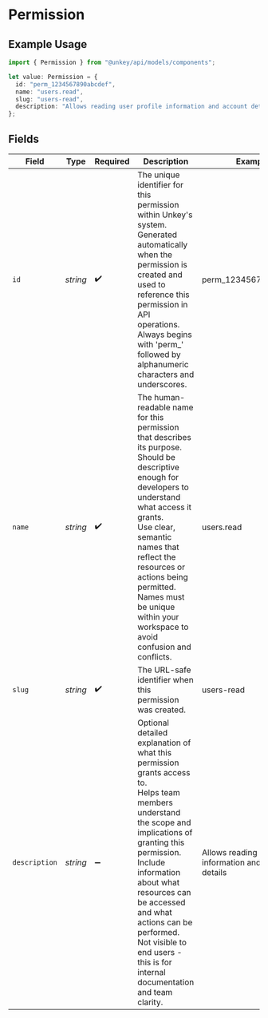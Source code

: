 # Permission

## Example Usage

```typescript
import { Permission } from "@unkey/api/models/components";

let value: Permission = {
  id: "perm_1234567890abcdef",
  name: "users.read",
  slug: "users-read",
  description: "Allows reading user profile information and account details",
};
```

## Fields

| Field                                                                                                                                                                                                                                                                                                                                      | Type                                                                                                                                                                                                                                                                                                                                       | Required                                                                                                                                                                                                                                                                                                                                   | Description                                                                                                                                                                                                                                                                                                                                | Example                                                                                                                                                                                                                                                                                                                                    |
| ------------------------------------------------------------------------------------------------------------------------------------------------------------------------------------------------------------------------------------------------------------------------------------------------------------------------------------------ | ------------------------------------------------------------------------------------------------------------------------------------------------------------------------------------------------------------------------------------------------------------------------------------------------------------------------------------------ | ------------------------------------------------------------------------------------------------------------------------------------------------------------------------------------------------------------------------------------------------------------------------------------------------------------------------------------------ | ------------------------------------------------------------------------------------------------------------------------------------------------------------------------------------------------------------------------------------------------------------------------------------------------------------------------------------------ | ------------------------------------------------------------------------------------------------------------------------------------------------------------------------------------------------------------------------------------------------------------------------------------------------------------------------------------------ |
| `id`                                                                                                                                                                                                                                                                                                                                       | *string*                                                                                                                                                                                                                                                                                                                                   | :heavy_check_mark:                                                                                                                                                                                                                                                                                                                         | The unique identifier for this permission within Unkey's system.<br/>Generated automatically when the permission is created and used to reference this permission in API operations.<br/>Always begins with 'perm_' followed by alphanumeric characters and underscores.<br/>                                                              | perm_1234567890abcdef                                                                                                                                                                                                                                                                                                                      |
| `name`                                                                                                                                                                                                                                                                                                                                     | *string*                                                                                                                                                                                                                                                                                                                                   | :heavy_check_mark:                                                                                                                                                                                                                                                                                                                         | The human-readable name for this permission that describes its purpose.<br/>Should be descriptive enough for developers to understand what access it grants.<br/>Use clear, semantic names that reflect the resources or actions being permitted.<br/>Names must be unique within your workspace to avoid confusion and conflicts.<br/>    | users.read                                                                                                                                                                                                                                                                                                                                 |
| `slug`                                                                                                                                                                                                                                                                                                                                     | *string*                                                                                                                                                                                                                                                                                                                                   | :heavy_check_mark:                                                                                                                                                                                                                                                                                                                         | The URL-safe identifier when this permission was created.                                                                                                                                                                                                                                                                                  | users-read                                                                                                                                                                                                                                                                                                                                 |
| `description`                                                                                                                                                                                                                                                                                                                              | *string*                                                                                                                                                                                                                                                                                                                                   | :heavy_minus_sign:                                                                                                                                                                                                                                                                                                                         | Optional detailed explanation of what this permission grants access to.<br/>Helps team members understand the scope and implications of granting this permission.<br/>Include information about what resources can be accessed and what actions can be performed.<br/>Not visible to end users - this is for internal documentation and team clarity.<br/> | Allows reading user profile information and account details                                                                                                                                                                                                                                                                                |